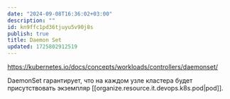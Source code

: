 ```yaml
---
date: "2024-09-08T16:36:02+03:00"
description: ""
id: kn9ffc1pd36tjuyu5v90j8s
publish: true
title: Daemon Set
updated: 1725802912519
---
```


<https://kubernetes.io/docs/concepts/workloads/controllers/daemonset/>

DaemonSet гарантирует, что на каждом узле кластера будет присутствовать экземпляр [[organize.resource.it.devops.k8s.pod|pod]].

